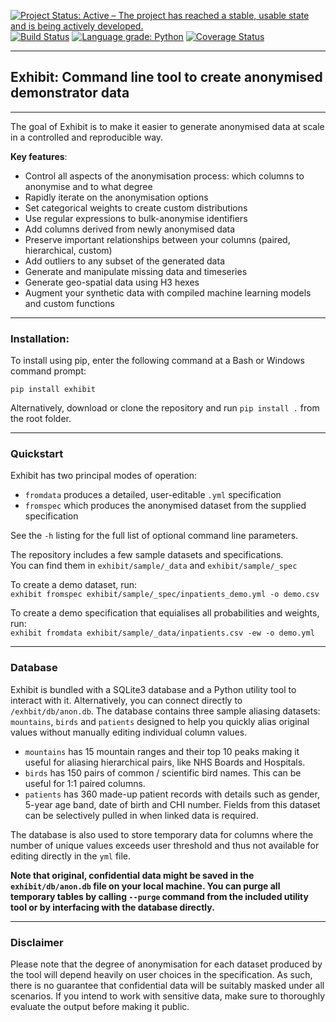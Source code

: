 [![Project Status: Active – The project has reached a stable, usable state and is being actively developed.](https://www.repostatus.org/badges/latest/active.svg)](https://www.repostatus.org/#active) [![Build Status](https://travis-ci.com/gherka/exhibit.svg?branch=master)](https://travis-ci.com/gherka/exhibit) [![Language grade: Python](https://img.shields.io/lgtm/grade/python/g/gherka/exhibit.svg)](https://lgtm.com/projects/g/gherka/exhibit/context:python) [![Coverage Status](https://coveralls.io/repos/github/gherka/exhibit/badge.svg?branch=master)](https://coveralls.io/github/gherka/exhibit?branch=master)

---
## Exhibit: Command line tool to create anonymised demonstrator data
---

The goal of Exhibit is to make it easier to generate anonymised data at scale in a controlled and reproducible way.

**Key features**:

- Control all aspects of the anonymisation process: which columns to anonymise and to what degree
- Rapidly iterate on the anonymisation options
- Set categorical weights to create custom distributions
- Use regular expressions to bulk-anonymise identifiers
- Add columns derived from newly anonymised data
- Preserve important relationships between your columns (paired, hierarchical, custom)
- Add outliers to any subset of the generated data
- Generate and manipulate missing data and timeseries
- Generate geo-spatial data using H3 hexes
- Augment your synthetic data with compiled machine learning models and custom functions

---
### Installation:

To install using pip, enter the following command at a Bash or Windows command prompt:

`pip install exhibit`

Alternatively, download or clone the repository and run `pip install .` from the root folder.

---
### Quickstart

Exhibit has two principal modes of operation: 
 - `fromdata` produces a detailed, user-editable `.yml` specification
 - `fromspec` which produces the anonymised dataset from the supplied specification

See the `-h` listing for the full list of optional command line parameters.

The repository includes a few sample datasets and specifications.\
You can find them in `exhibit/sample/_data` and `exhibit/sample/_spec`

To create a demo dataset, run:\
`exhibit fromspec exhibit/sample/_spec/inpatients_demo.yml -o demo.csv`

To create a demo specification that equialises all probabilities and weights, run:\
`exhibit fromdata exhibit/sample/_data/inpatients.csv -ew -o demo.yml`

---
### Database

Exhibit is bundled with a SQLite3 database and a Python utility tool to interact with it. Alternatively, you can connect directly to `/exhbit/db/anon.db`. The database contains three sample aliasing datasets: `mountains`, `birds` and `patients` designed to help you quickly alias original values without manually editing individual column values.

 - `mountains` has 15 mountain ranges and their top 10 peaks making it useful for aliasing hierarchical pairs, like NHS Boards and Hospitals.
 - `birds` has 150 pairs of common / scientific bird names. This can be useful for 1:1 paired columns.
 - `patients` has 360 made-up patient records with details such as gender, 5-year age band, date of birth and CHI number. Fields from this dataset can be selectively pulled in when linked data is required.

The database is also used to store temporary data for columns where the number of unique values exceeds user threshold and thus not available for editing directly in the `yml` file.

**Note that original, confidential data might be saved in the `exhibit/db/anon.db` file on your local machine. You can purge all temporary tables by calling `--purge` command from the included utility tool or by interfacing with the database directly.**

---
### Disclaimer

Please note that the degree of anonymisation for each dataset produced by the tool will depend heavily on user choices in the specification. As such, there is no guarantee that confidential data will be suitably masked under all scenarios. If you intend to work with sensitive data, make sure to thoroughly evaluate the output before making it public.
